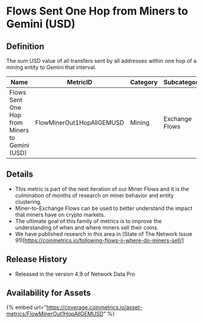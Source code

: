 # Flows Sent One Hop from Miners to Gemini (USD)

## Definition

The sum USD value of all transfers sent by all addresses within one hop of a mining entity to Gemini that interval.

| Name                                           | MetricID                  | Category | Subcategory    | Type | Unit | Interval |
| ---------------------------------------------- | ------------------------- | -------- | -------------- | ---- | ---- | -------- |
| Flows Sent One Hop from Miners to Gemini (USD) | FlowMinerOut1HopAllGEMUSD | Mining   | Exchange Flows | Sum  | USD  | 1 day    |

## Details

* This metric is part of the next iteration of our Miner Flows and it is the culmination of months of research on miner behavior and entity clustering.
* Miner-to-Exchange Flows can be used to better understand the impact that miners have on crypto markets.
* The ultimate goal of this family of metrics is to improve the understanding of when and where miners sell their coins.
* We have published research in this area in (State of The Network Issue 91)\[https://coinmetrics.io/following-flows-ii-where-do-miners-sell/]

## Release History

* Released in the version 4.9 of Network Data Pro

## Availability for Assets

{% embed url="https://coverage.coinmetrics.io/asset-metrics/FlowMinerOut1HopAllGEMUSD" %}
